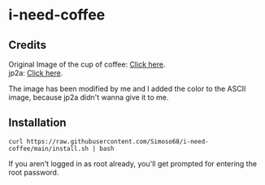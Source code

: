 # i-need-coffee

## Credits

Original Image of the cup of coffee: [Click here](https://www.inc.com/geoffrey-james/best-news-of-2021-coffee-is-incredibly-good-for-you.html). \
jp2a: [Click here](https://github.com/cslarsen/jp2a).

The image has been modified by me and I added the color to the ASCII image, because jp2a didn't wanna give it to me.

## Installation

```
curl https://raw.githubusercontent.com/Simoso68/i-need-coffee/main/install.sh | bash
```

If you aren't logged in as root already, you'll get prompted for entering the root password.